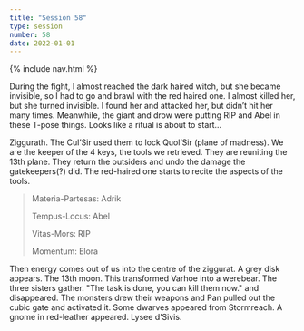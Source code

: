 ```yaml
---
title: "Session 58"
type: session
number: 58
date: 2022-01-01
---
```


{% include nav.html %}

During the fight, I almost reached the dark haired witch, but she became invisible, so I had to go and brawl with the red haired one. I almost killed her, but she turned invisible. I found her and attacked her, but didn’t hit her many times. Meanwhile, the giant and drow were putting RIP and Abel in these T-pose things. Looks like a ritual is about to start…

Ziggurath. The Cul’Sir used them to lock Quol’Sir (plane of madness). We are the keeper of the 4 keys, the tools we retrieved.
They are reuniting the 13th plane. They return the outsiders and undo the damage the gatekeepers(?) did.
The red-haired one starts to recite the aspects of the tools.

> Materia-Partesas: Adrik
>
> Tempus-Locus: Abel
>
> Vitas-Mors: RIP
>
> Momentum: Elora

Then energy comes out of us into the centre of the ziggurat. A grey disk appears. The 13th moon. This transformed Varhoe into a werebear. The three sisters gather. "The task is done, you can kill them now." and disappeared. The monsters drew their weapons and Pan pulled out the cubic gate and activated it. Some dwarves appeared from Stormreach. A gnome in red-leather appeared. Lysee d’Sivis.